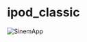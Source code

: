# ipod_classic

![SinemApp](https://raw.github.com/hakankoralturk/ipod-classic/master/screenshot.png)